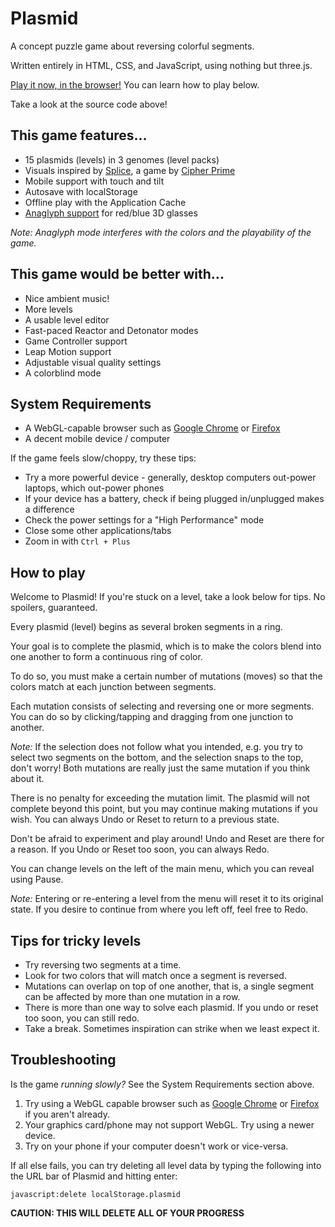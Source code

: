 Plasmid
=======
A concept puzzle game about reversing colorful segments.

Written entirely in HTML, CSS, and JavaScript, using nothing but three.js.

[Play it now, in the browser!](http://willy-vvu.github.io/plasmid) You can learn how to play below.

Take a look at the source code above!

This game features...
---------------------
- 15 plasmids (levels) in 3 genomes (level packs)
- Visuals inspired by [Splice](http://www.cipherprime.com/games/splice), a game by [Cipher Prime](http://www.cipherprime.com/)
- Mobile support with touch and tilt
- Autosave with localStorage
- Offline play with the Application Cache
- [Anaglyph support](http://willy-vvu.github.io/plasmid/#a) for red/blue 3D glasses

*Note: Anaglyph mode interferes with the colors and the playability of the game.*

This game would be better with...
---------------------------------
- Nice ambient music!
- More levels
- A usable level editor
- Fast-paced Reactor and Detonator modes
- Game Controller support
- Leap Motion support
- Adjustable visual quality settings
- A colorblind mode

System Requirements
-------------------
- A WebGL-capable browser such as [Google Chrome](https://www.google.com/intl/en/chrome/browser/) or [Firefox](http://www.mozilla.org/en-US/firefox/new/)
- A decent mobile device / computer

If the game feels slow/choppy, try these tips:

- Try a more powerful device - generally, desktop computers out-power laptops, which out-power phones
- If your device has a battery, check if being plugged in/unplugged makes a difference
- Check the power settings for a "High Performance" mode
- Close some other applications/tabs
- Zoom in with `Ctrl + Plus`

How to play
-----------
Welcome to Plasmid! If you're stuck on a level, take a look below for tips. No spoilers, guaranteed.

Every plasmid (level) begins as several broken segments in a ring.

Your goal is to complete the plasmid, which is to make the colors blend into one another to form a continuous ring of color.

To do so, you must make a certain number of mutations (moves) so that the colors match at each junction between segments.

Each mutation consists of selecting and reversing one or more segments. You can do so by clicking/tapping and dragging from one junction to another.

*Note:* If the selection does not follow what you intended, e.g. you try to select two segments on the bottom, and the selection snaps to the top, don't worry! Both mutations are really just the same mutation if you think about it.

There is no penalty for exceeding the mutation limit. The plasmid will not complete beyond this point, but you may continue making mutations if you wish. You can always Undo or Reset to return to a previous state.

Don't be afraid to experiment and play around! Undo and Reset are there for a reason. If you Undo or Reset too soon, you can always Redo.

You can change levels on the left of the main menu, which you can reveal using Pause.

*Note:* Entering or re-entering a level from the menu will reset it to its original state. If you desire to continue from where you left off, feel free to Redo.

Tips for tricky levels
----------------------
- Try reversing two segments at a time.
- Look for two colors that will match once a segment is reversed.
- Mutations can overlap on top of one another, that is, a single segment can be affected by more than one mutation in a row.
- There is more than one way to solve each plasmid. If you undo or reset too soon, you can still redo.
- Take a break. Sometimes inspiration can strike when we least expect it.

Troubleshooting
---------------
Is the game *running slowly?* See the System Requirements section above.

1. Try using a WebGL capable browser such as [Google Chrome](https://www.google.com/intl/en/chrome/browser/) or [Firefox](http://www.mozilla.org/en-US/firefox/new/) if you aren't already.
2. Your graphics card/phone may not support WebGL. Try using a newer device.
3. Try on your phone if your computer doesn't work or vice-versa.

If all else fails, you can try deleting all level data by typing the following into the URL bar of Plasmid and hitting enter:

`javascript:delete localStorage.plasmid`

**CAUTION: THIS WILL DELETE ALL OF YOUR PROGRESS**